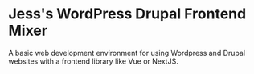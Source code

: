 # Jess's WordPress Drupal Frontend Mixer

A basic web development environment for using Wordpress and Drupal websites with a frontend library like Vue or NextJS.
